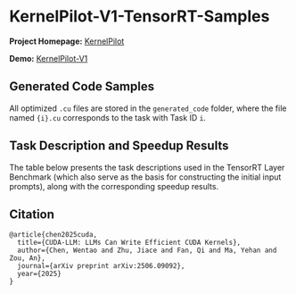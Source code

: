 # KernelPilot-V1-TensorRT-Samples

**Project Homepage:** [KernelPilot](http://www.kernelpilot.com/)

**Demo:** [KernelPilot-V1](http://www.kernelpilot.com/index.php/tool/)


## Generated Code Samples

All optimized `.cu` files are stored in the `generated_code` folder, where the file named `{i}.cu` corresponds to the task with Task ID `i`.

## Task Description and Speedup Results

The table below presents the task descriptions used in the TensorRT Layer Benchmark (which also serve as the basis for constructing the initial input prompts), along with the corresponding speedup results.



## Citation

```
@article{chen2025cuda,
  title={CUDA-LLM: LLMs Can Write Efficient CUDA Kernels},
  author={Chen, Wentao and Zhu, Jiace and Fan, Qi and Ma, Yehan and Zou, An},
  journal={arXiv preprint arXiv:2506.09092},
  year={2025}
}
```